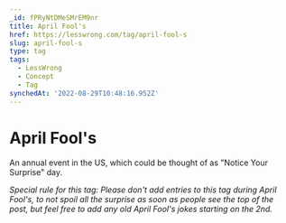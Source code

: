 ```yaml
---
_id: fPRyNtDMeSMrEM9nr
title: April Fool's
href: https://lesswrong.com/tag/april-fool-s
slug: april-fool-s
type: tag
tags:
  - LessWrong
  - Concept
  - Tag
synchedAt: '2022-08-29T10:48:16.952Z'
---
```


# April Fool's

An annual event in the US, which could be thought of as "Notice Your Surprise" day. 

*Special rule for this tag: Please don't add entries to this tag during April Fool's, to not spoil all the surprise as soon as people see the top of the post, but feel free to add any old April Fool's jokes starting on the 2nd.*

